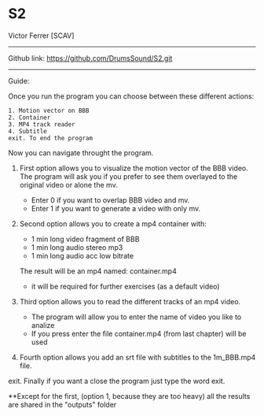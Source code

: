 # S2
Victor Ferrer [SCAV]

-------------------------------------------------------

Github link: https://github.com/DrumsSound/S2.git


-------------------------------------------------------
Guide:


Once you run the program you can choose between these different actions: 

	1. Motion vector on BBB
	2. Container
	3. MP4 track reader
	4. Subtitle
	exit. To end the program

 Now you can navigate throught the program.
 

 1. First option allows you to visualize the motion vector of the BBB video.
	The program will ask you if you prefer to see them overlayed to the original video or alone the mv.
	- Enter 0 if you want to overlap BBB video and mv.
	- Enter 1 if you want to generate a video with only mv.
 
 2. Second option allows you to create a mp4 container with:
	- 1 min long video fragment of BBB
	- 1 min long audio stereo mp3
	- 1 min long audio acc low bitrate
    
     The result will be an mp4 named: container.mp4
	* it will be required for further exercises (as a default video)    

 
 3. Third option allows you to read the different tracks of an mp4 video.
	- The program will allow you to enter the name of video you like to analize

	* If you press enter the file container.mp4 (from last chapter) will be used 
         
 4. Fourth option allows you add an srt file with subtitles to the 1m_BBB.mp4 file.
		

 exit. Finally if you want a close the program just type the word exit.

**Except for the first, (option 1, because they are too heavy) all the results are shared in the "outputs" folder

